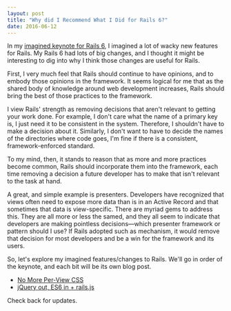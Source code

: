 ```yaml
---
layout: post
title: "Why did I Recommend What I Did for Rails 6?"
date: 2016-06-12
---
```


In my [imagined keynote for Rails 6][rails6post], I imagined a lot of wacky new features for Rails.  My Rails 6 had lots of big changes, and I thought it might be interesting to dig into why I think those changes are useful for Rails.

<!-- more -->

First, I very much feel that Rails should continue to have opinions, and to embody those opinions in the framework.  It seems logical for me that as the shared body of knowledge around web development increases, Rails should bring the best of those practices to the framework.

I view Rails' strength as removing decisions that aren't relevant to getting your work done.  For example, I don't care what the name of a primary key is, I just need it to be consistent in the system. Therefore, I shouldn't have to make a decision about it.  Similarly, I don't want to have to decide the names of the directories where code goes, I'm fine if there is a consistent, framework-enforced standard.

To my mind, then, it stands to reason that as more and more practices become common, Rails should incorporate them into the framework, each time removing a decision a future developer has to make that isn't relevant to the task at hand.

A great, and simple example is presenters.  Developers have recognized that views often need to expose more data than is in an Active Record and that sometimes that data is view-specific.  There are myriad gems to address this.  They are all more or less the samed, and they all seem to indicate that developers are making pointless decisions—which presenter framework or pattern should I use?  If Rails adopted such as mechanism, it would remove that decision for most developers and be a win for the framework and its users.

So, let's explore my imagined features/changes to Rails.  We'll go in order of the keynote, and each bit will be its own blog post.

* [No More Per-View CSS](/blog/2016/06/13/imagined-rails-6-no-more-per-view-css.html)
* [jQuery out, ES6 in + rails.js](/blog/2016/06/14/imagined-rails-6-removes-jquery-and-favors-es6.html)

Check back for updates.

[rails6post]: http://naildrivin5.com/blog/2016/05/17/announcing-rails-6-an-imagined-roadmap.html
